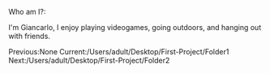 Who am I?:

I'm Giancarlo, I enjoy playing videogames, going outdoors, and hanging out 
with friends.

Previous:None
Current:/Users/adult/Desktop/First-Project/Folder1
Next:/Users/adult/Desktop/First-Project/Folder2

